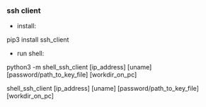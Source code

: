 ### ssh client
- install:

pip3 install ssh_client

- run shell:

python3 -m shell_ssh_client [ip_address] [uname] [password/path_to_key_file] [workdir_on_pc]

shell_ssh_client [ip_address] [uname] [password/path_to_key_file] [workdir_on_pc]